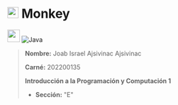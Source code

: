 # <img src="https://www.svgrepo.com/show/402165/monkey-face.svg" width="25px" height="25px"></img> Monkey

<img src="https://github.com/get-icon/geticon/raw/master/icons/java.svg" width="28px" height="28px"></img>
![Java](https://img.shields.io/badge/java-%23ED8B00.svg?style=for-the-badge&logo=java&logoColor=white)

> **Nombre:** Joab Israel Ajsivinac Ajsivinac
>
> **Carné:** 202200135
>
>**Introducción a la Programación y Computación 1**
>- **Sección:** "E"